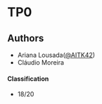 # TP0

## Authors
 * Ariana Lousada([@AITK42](https://github.com/AITK42))
 * Cláudio Moreira

#### Classification
 * 18/20 
